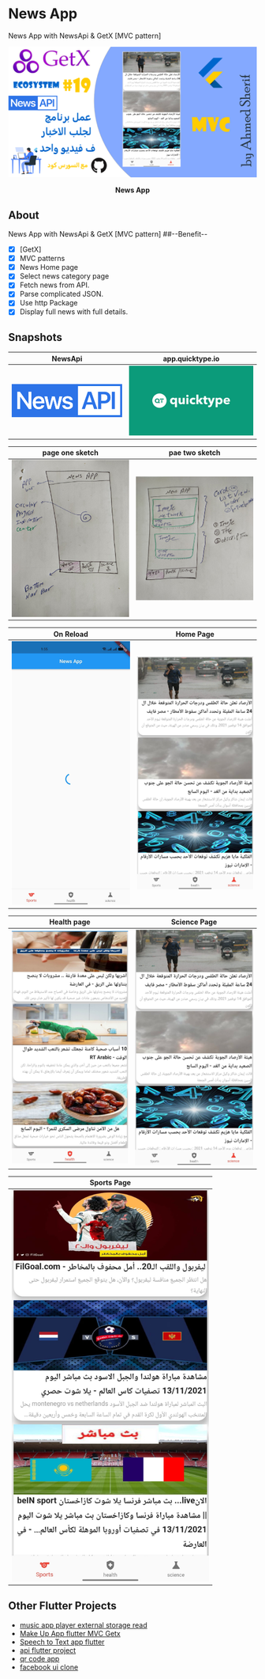 # News App
News App with NewsApi & GetX [MVC pattern]



<p><img src="snapshot/here.png" /></p>
<p align="center"><b>News App</b></p>




## About

News App with NewsApi & GetX [MVC pattern]
##--Benefit--
- [x] [GetX]
- [x] MVC patterns
- [x] News Home page
- [x] Select news category page
- [x] Fetch news from API.
- [x] Parse complicated JSON.
- [x] Use http Package
- [x] Display full news with full details.

## Snapshots

| NewsApi | app.quicktype.io  |
|------|-------|
|<img src="snapshot/newsapi.png" width="400">|<img src="snapshot/quick.png" width="400">|

| page one sketch | pae two sketch |
|------|-------|
|<img src="snapshot/one.jpg" width="400">|<img src="snapshot/two.jpg" width="400">|

| On Reload | Home Page |
|------|-------|
|<img src="snapshot/reload.jpg" width="400">|<img src="snapshot/science.jpg" width="400">|

| Health page| Science Page |
|------|-------|
|<img src="snapshot/health.jpg" width="400">|<img src="snapshot/science.jpg" width="400">|

| Sports Page |
|------|
|<img src="snapshot/sports.jpg" width="400">

## Other Flutter Projects
- [music app player external storage read](https://github.com/itsherifAhmed/Music-Player-Read-external-Storage-Flutter-app)
- [Make Up App flutter MVC Getx](https://github.com/itsherifAhmed/MakeUp-App)
- [Speech to Text app flutter](https://github.com/itsherifAhmed/Speech-to-text-app)
- [api flutter project](https://github.com/itsherifAhmed/apiFlutter-Project)
- [qr code app](https://github.com/itsherifAhmed/qr-barcode)
- [facebook ui clone](https://github.com/itsherifAhmed/facebook-ui-clone)


